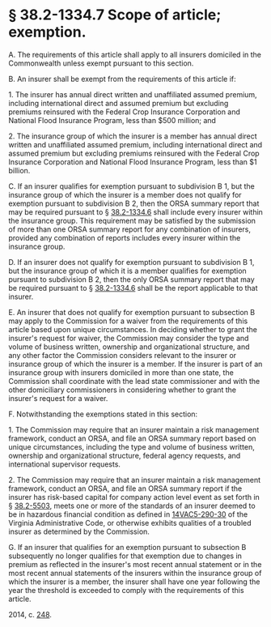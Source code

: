 # § 38.2-1334.7 Scope of article; exemption.

<p>A. The requirements of this article shall apply to all insurers domiciled in the Commonwealth unless exempt pursuant to this section.</p><p>B. An insurer shall be exempt from the requirements of this article if:</p><p>1. The insurer has annual direct written and unaffiliated assumed premium, including international direct and assumed premium but excluding premiums reinsured with the Federal Crop Insurance Corporation and National Flood Insurance Program, less than $500 million; and</p><p>2. The insurance group of which the insurer is a member has annual direct written and unaffiliated assumed premium, including international direct and assumed premium but excluding premiums reinsured with the Federal Crop Insurance Corporation and National Flood Insurance Program, less than $1 billion.</p><p>C. If an insurer qualifies for exemption pursuant to subdivision B 1, but the insurance group of which the insurer is a member does not qualify for exemption pursuant to subdivision B 2, then the ORSA summary report that may be required pursuant to § <a href='http://law.lis.virginia.gov/vacode/38.2-1334.6/'>38.2-1334.6</a> shall include every insurer within the insurance group. This requirement may be satisfied by the submission of more than one ORSA summary report for any combination of insurers, provided any combination of reports includes every insurer within the insurance group.</p><p>D. If an insurer does not qualify for exemption pursuant to subdivision B 1, but the insurance group of which it is a member qualifies for exemption pursuant to subdivision B 2, then the only ORSA summary report that may be required pursuant to § <a href='http://law.lis.virginia.gov/vacode/38.2-1334.6/'>38.2-1334.6</a> shall be the report applicable to that insurer.</p><p>E. An insurer that does not qualify for exemption pursuant to subsection B may apply to the Commission for a waiver from the requirements of this article based upon unique circumstances. In deciding whether to grant the insurer's request for waiver, the Commission may consider the type and volume of business written, ownership and organizational structure, and any other factor the Commission considers relevant to the insurer or insurance group of which the insurer is a member. If the insurer is part of an insurance group with insurers domiciled in more than one state, the Commission shall coordinate with the lead state commissioner and with the other domiciliary commissioners in considering whether to grant the insurer's request for a waiver.</p><p>F. Notwithstanding the exemptions stated in this section:</p><p>1. The Commission may require that an insurer maintain a risk management framework, conduct an ORSA, and file an ORSA summary report based on unique circumstances, including the type and volume of business written, ownership and organizational structure, federal agency requests, and international supervisor requests.</p><p>2. The Commission may require that an insurer maintain a risk management framework, conduct an ORSA, and file an ORSA summary report if the insurer has risk-based capital for company action level event as set forth in § <a href='http://law.lis.virginia.gov/vacode/38.2-5503/'>38.2-5503</a>, meets one or more of the standards of an insurer deemed to be in hazardous financial condition as defined in <a href='http://law.lis.virginia.gov/admincode/title14/agency5/chapter290/section30/'>14VAC5-290-30</a> of the Virginia Administrative Code, or otherwise exhibits qualities of a troubled insurer as determined by the Commission.</p><p>G. If an insurer that qualifies for an exemption pursuant to subsection B subsequently no longer qualifies for that exemption due to changes in premium as reflected in the insurer's most recent annual statement or in the most recent annual statements of the insurers within the insurance group of which the insurer is a member, the insurer shall have one year following the year the threshold is exceeded to comply with the requirements of this article.</p><p>2014, c. <a href='http://lis.virginia.gov/cgi-bin/legp604.exe?141+ful+CHAP0248'>248</a>.</p>